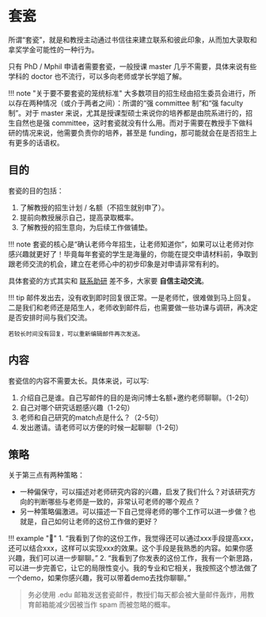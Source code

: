# 套瓷

所谓“套瓷”，就是和教授主动通过书信往来建立联系和彼此印象，从而加大录取和拿奖学金可能性的一种行为。

只有 PhD / Mphil 申请者需要套瓷，一般授课 master 几乎不需要，具体来说有些学科的 doctor 也不流行，可以多向老师或学长学姐了解。

!!! note "关于要不要套瓷的笼统标准"
    大多数项目的招生经由招生委员会进行，所以存在两种情况（或介于两者之间）：所谓的“强 committee 制”和“强 faculty 制”。对于 master 来说，尤其是授课型硕士来说你的培养都是由院系进行的，招生自然也是强 committee，这时套瓷就没有什么用。而对于需要在教授手下做科研的情况来说，他需要负责你的培养，甚至是 funding，那可能就会在是否招生上有更多的话语权。
## 目的

 套瓷的目的包括：

 1. 了解教授的招生计划 / 名额（不招生就别申了）。
 2. 提前向教授展示自己，提高录取概率。
 3. 了解教授的招生意向，为后续工作做铺垫。

!!! note
    套瓷的核心是“确认老师今年招生，让老师知道你”，如果可以让老师对你感兴趣就更好了！毕竟每年套瓷的学生是海量的，你能在提交申请材料前，争取到跟老师交流的机会，建立在老师心中的初步印象是对申请非常有利的。

具体套瓷的方式其实和 [联系助研](../../experience/research/) 差不多，大家要 **自信主动交流**。

!!! tip
    邮件发出去，没有收到即时回复很正常。一是老师忙，很难做到马上回复。二是我们和老师还是陌生人，老师收到邮件后，也需要做一些功课与调研，再决定是否安排时间与我们交流。

    若较长时间没有回复，可以重新编辑邮件再次发送。

## 内容

套瓷信的内容不需要太长。具体来说，可以写:

1. 介绍自己是谁。自己写邮件的目的是询问博士名额+邀约老师聊聊。（1-2句）
2. 自己对哪个研究话题感兴趣（1-2句）
3. 老师和自己研究的match点是什么？（2-5句）
4. 发出邀请。请老师可以方便的时候一起聊聊（1-2句）

## 策略

关于第三点有两种策略：

- 一种偏保守，可以描述对老师研究内容的兴趣，启发了我们什么？对该研究方向的判断哪些与老师是一致的，非常认可老师的哪个观点？
- 另一种策略偏激进。可以描述一下自己觉得老师的哪个工作可以进一步做？也就是，自己如何让老师的这份工作做的更好？

!!! example "🌰"
    1. “我看到了你的这份工作，我觉得还可以通过xxx手段提高xxx，还可以结合xxx，这样可以实现xxx的效果。这个手段是我熟悉的内容。如果你感兴趣，我们可以进一步聊聊。”
    2. “我看到了你发表的这份工作，我有一个新思路，可以进一步完善它，让它的局限性变小。我的专业和它相关，我按照这个想法做了一个demo，如果你感兴趣，我可以带着demo去找你聊聊。”


> 务必使用 .edu 邮箱发送套瓷邮件，教授们每天都会被大量邮件轰炸，用教育邮箱能减少因被当作 spam 而被忽略的概率。

